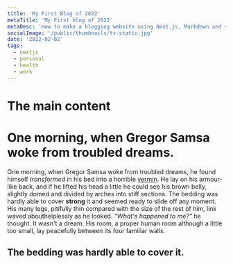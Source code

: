 ```yaml
---
title: 'My First Blog of 2022'
metaTitle: 'My First blog of 2022'
metaDesc: 'How to make a blogging website using Next.js, Markdown and style it using TailwindCSS.'
socialImage: '/public/thumbnails/tv-static.jpg'
date: '2022-02-02'
tags:
  - nextjs
  - personal
  - health
  - work
---
```

# The main content
# One morning, when Gregor Samsa woke from troubled dreams.
One morning, when Gregor Samsa woke from troubled dreams, he found himself *transformed* in his bed into a horrible  [vermin](http://en.wikipedia.org/wiki/Vermin "Wikipedia Vermin"). He lay on his armour-like back, and if he lifted his head a little he could see his brown belly, slightly domed and divided by arches into stiff sections. The bedding was hardly able to cover **strong** it and seemed ready to slide off any moment. His many legs, pitifully thin compared with the size of the rest of him, link waved abouthelplessly as he looked. <cite>“What's happened to me?”</cite> he thought. It wasn't a dream. His room, a proper human room although a little too small, lay peacefully between its four familiar walls.</p>

## The bedding was hardly able to cover it.